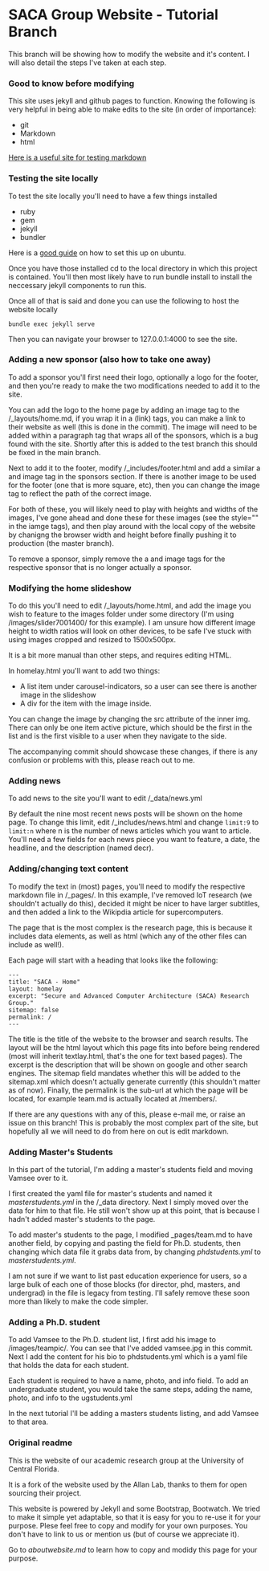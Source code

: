 # SACA Group Website - Tutorial Branch

This branch will be showing how to modify the website and it's content. I will also detail the steps I've taken at each step.

### Good to know before modifying

This site uses jekyll and github pages to function. Knowing the following is very helpful in being able to make edits to the site (in order of importance):

* git
* Markdown
* html

[Here is a useful site for testing markdown](https://pandao.github.io/editor.md/en.html)

### Testing the site locally

To test the site locally you'll need to have a few things installed

* ruby
* gem
* jekyll
* bundler

Here is a [good guide](https://jekyllrb.com/docs/installation/#ubuntu) on how to set this up on ubuntu.

Once you have those installed cd to the local directory in which this project is contained. You'll then most likely have to run bundle install to install the neccessary jekyll components to run this.

Once all of that is said and done you can use the following to host the website locally

```bundle exec jekyll serve```

Then you can navigate your browser to 127.0.0.1:4000 to see the site.

### Adding a new sponsor (also how to take one away)

To add a sponsor you'll first need their logo, optionally a logo for the footer, and then you're ready to make the two modifications needed to add it to the site.

You can add the logo to the home page by adding an image tag to the /\_layouts/home.md, if you wrap it in a (link) tags, you can make a link to their website as well (this is done in the commit). The image will need to be added within a paragraph tag that wraps all of the sponsors, which is a bug found with the site. Shortly after this is added to the test branch this should be fixed in the main branch.

Next to add it to the footer, modify /\_includes/footer.html and add a similar a and image tag in the sponsors section. If there is another image to be used for the footer (one that is more square, etc), then you can change the image tag to reflect the path of the correct image.

For both of these, you will likely need to play with heights and widths of the images, I've gone ahead and done these for these images (see the style="" in the iamge tags), and then play around with the local copy of the website by chanigng the browser width and height before finally pushing it to production (the master branch).

To remove a sponsor, simply remove the a and image tags for the respective sponsor that is no longer actually a sponsor.

### Modifying the home slideshow

To do this you'll need to edit /\_layouts/home.html, and add the image you wish to feature to the images folder under some directory (I'm using /images/slider7001400/ for this example). I am unsure how different image height to width ratios will look on other devices, to be safe I've stuck with using images cropped and resized to 1500x500px.

It is a bit more manual than other steps, and requires editing HTML. 

In homelay.html you'll want to add two things: 

* A list item under carousel-indicators, so a user can see there is another image in the slideshow
* A div for the item with the image inside. 

You can change the image by changing the src attribute of the inner img. There can only be one item active picture, which should be the first in the list and is the first visible to a user when they navigate to the side.

The accompanying commit should showcase these changes, if there is any confusion or problems with this, please reach out to me.

### Adding news

To add news to the site you'll want to edit /\_data/news.yml

By default the nine most recent news posts will be shown on the home page. To change this limit, edit /\_includes/news.html and change ```limit:9``` to ```limit:n``` where n is the number of news articles which you want to article. You'll need a few fields for each news piece you want to feature, a date, the headline, and the description (named decr).

### Adding/changing text content

To modify the text in (most) pages, you'll need to modify the respective markdown file in /\_pages/. In this example, I've removed IoT research (we shouldn't actually do this), decided it might be nicer to have larger subtitles, and then added a link to the Wikipdia article for supercomputers. 

The page that is the most complex is the research page, this is because it includes data elements, as well as html (which any of the other files can include as well!).

Each page will start with a heading that looks like the following:

```
---
title: "SACA - Home"
layout: homelay
excerpt: "Secure and Advanced Computer Architecture (SACA) Research Group."
sitemap: false
permalink: /
---
```

The title is the title of the website to the browser and search results. The layout will be the html layout which this page fits into before being rendered (most will inherit textlay.html, that's the one for text based pages). The excerpt is the description that will be shown on google and other search engines. The sitemap field mandates whether this will be added to the sitemap.xml which doesn't actually generate currently (this shouldn't matter as of now). Finally, the permalink is the sub-url at which the page will be located, for example team.md is actually located at /members/.

If there are any questions with any of this, please e-mail me, or raise an issue on this branch! This is probably the most complex part of the site, but hopefully all we will need to do from here on out is edit markdown.

### Adding Master's Students

In this part of the tutorial, I'm adding a master's students field and moving Vamsee over to it. 

I first created the yaml file for master's students and named it _masterstudents.yml_ in the /\_data directory. Next I simply moved over the data for him to that file. He still won't show up at this point, that is because I hadn't added master's students to the page. 

To add master's students to the page, I modified \_pages/team.md to have another field, by copying and pasting the field for Ph.D. students, then changing which data file it grabs data from, by changing _phdstudents.yml_ to _masterstudents.yml_. 

I am not sure if we want to list past education experience for users, so a large bulk of each one of those blocks (for director, phd, masters, and undergrad) in the file is legacy from testing. I'll safely remove these soon more than likely to make the code simpler.

### Adding a Ph.D. student

To add Vamsee to the Ph.D. student list, I first add his image to /images/teampic/. You can see that I've added vamsee.jpg in this commit. Next I add the content for his bio to phdstudents.yml which is a yaml file that holds the data for each student. 

Each student is required to have a name, photo, and info field. To add an undergraduate student, you would take the same steps, adding the name, photo, and info to the ugstudents.yml

In the next tutorial I'll be adding a masters students listing, and add Vamsee to that area.

### Original readme   

This is the website of our academic research group at the University of Central Florida.

It is a fork of the website used by the Allan Lab, thanks to them for open sourcing their project.

This website is powered by Jekyll and some Bootstrap, Bootwatch. We tried to make it simple yet adaptable, so that it is easy for you to re-use it for your purpose. Plese feel free to copy and modify for your own purposes.  You don't have to link to us or mention us (but of course we appreciate it).

Go to *aboutwebsite.md*  to learn how to copy and modidy this page for your purpose. 
